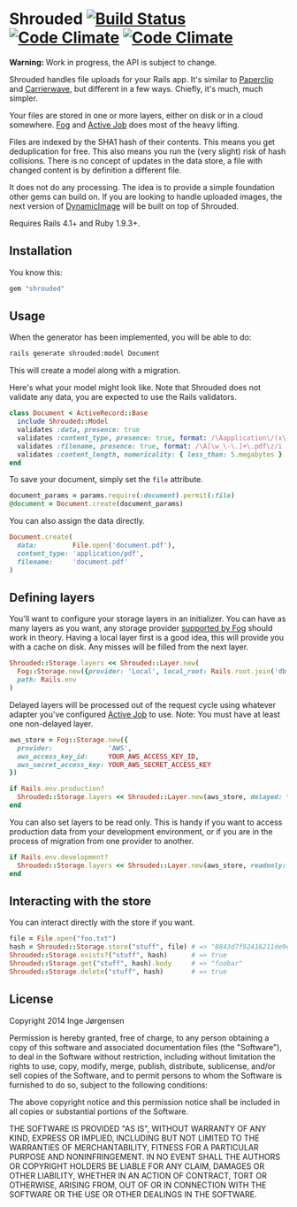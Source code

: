 # Shrouded [![Build Status](https://travis-ci.org/elektronaut/shrouded.png)](https://travis-ci.org/elektronaut/shrouded) [![Code Climate](https://codeclimate.com/github/elektronaut/shrouded.png)](https://codeclimate.com/github/elektronaut/shrouded) [![Code Climate](https://codeclimate.com/github/elektronaut/shrouded/coverage.png)](https://codeclimate.com/github/elektronaut/shrouded)

**Warning:** Work in progress, the API is subject to change.

Shrouded handles file uploads for your Rails app.
It's similar to [Paperclip](https://github.com/thoughtbot/paperclip)
and [Carrierwave](https://github.com/carrierwaveuploader/carrierwave),
but different in a few ways. Chiefly, it's much, much simpler.

Your files are stored in one or more layers, either on disk or in
a cloud somewhere. [Fog](http://fog.io) and
[Active Job](https://github.com/rails/activejob) does most of the
heavy lifting.

Files are indexed by the SHA1 hash of their contents. This means you get
deduplication for free. This also means you run the (very slight) risk of
hash collisions. There is no concept of updates in the data store,
a file with changed content is by definition a different file.

It does not do any processing. The idea is to provide a simple foundation
other gems can build on. If you are looking to handle uploaded images,
the next version of
[DynamicImage](https://github.com/elektronaut/dynamic_image)
will be built on top of Shrouded.

Requires Rails 4.1+ and Ruby 1.9.3+.

## Installation

You know this:

```ruby
gem "shrouded"
```

## Usage

When the generator has been implemented, you will be able to do:

```sh
rails generate shrouded:model Document
```

This will create a model along with a migration.

Here's what your model might look like. Note that Shrouded does
not validate any data, you are expected to use the Rails validators.

```ruby
class Document < ActiveRecord::Base
  include Shrouded::Model
  validates :data, presence: true
  validates :content_type, presence: true, format: /\Aapplication\/(x\-)?pdf\z/
  validates :filename, presence: true, format: /\A[\w_\-\.]+\.pdf\z/i
  validates :content_length, numericality: { less_than: 5.megabytes }
end
```

To save your document, simply set the `file` attribute.

```ruby
document_params = params.require(:document).permit(:file)
@document = Document.create(document_params)
```

You can also assign the data directly.

```ruby
Document.create(
  data:         File.open('document.pdf'),
  content_type: 'application/pdf',
  filename:     'document.pdf'
)
```

## Defining layers

You'll want to configure your storage layers in an initializer.
You can have as many layers as you want, any storage provider
[supported by Fog](http://fog.io/storage/) should work in theory.
Having a local layer first is a good idea, this will provide you
with a cache on disk. Any misses will be filled from the next layer.

```ruby
Shrouded::Storage.layers << Shrouded::Layer.new(
  Fog::Storage.new({provider: 'Local', local_root: Rails.root.join('db', 'binaries')}),
  path: Rails.env
)
```

Delayed layers will be processed out of the request cycle using
whatever adapter you've configured
[Active Job](https://github.com/rails/activejob) to use.
Note: You must have at least one non-delayed layer.

```ruby
aws_store = Fog::Storage.new({
  provider:              'AWS',
  aws_access_key_id:     YOUR_AWS_ACCESS_KEY_ID,
  aws_secret_access_key: YOUR_AWS_SECRET_ACCESS_KEY
})

if Rails.env.production?
  Shrouded::Storage.layers << Shrouded::Layer.new(aws_store, delayed: true)
end
```

You can also set layers to be read only. This is handy if you want to
access production data from your development environment, or if you
are in the process of migration from one provider to another.

```ruby
if Rails.env.development?
  Shrouded::Storage.layers << Shrouded::Layer.new(aws_store, readonly: true)
end
```

## Interacting with the store

You can interact directly with the store if you want.

```ruby
file = File.open("foo.txt")
hash = Shrouded::Storage.store("stuff", file) # => "8843d7f92416211de9ebb963ff4ce28125932878"
Shrouded::Storage.exists?("stuff", hash)      # => true
Shrouded::Storage.get("stuff", hash).body     # => "foobar"
Shrouded::Storage.delete("stuff", hash)       # => true
```

## License

Copyright 2014 Inge Jørgensen

Permission is hereby granted, free of charge, to any person obtaining
a copy of this software and associated documentation files (the
"Software"), to deal in the Software without restriction, including
without limitation the rights to use, copy, modify, merge, publish,
distribute, sublicense, and/or sell copies of the Software, and to
permit persons to whom the Software is furnished to do so, subject to
the following conditions:

The above copyright notice and this permission notice shall be
included in all copies or substantial portions of the Software.

THE SOFTWARE IS PROVIDED "AS IS", WITHOUT WARRANTY OF ANY KIND,
EXPRESS OR IMPLIED, INCLUDING BUT NOT LIMITED TO THE WARRANTIES OF
MERCHANTABILITY, FITNESS FOR A PARTICULAR PURPOSE AND
NONINFRINGEMENT. IN NO EVENT SHALL THE AUTHORS OR COPYRIGHT HOLDERS BE
LIABLE FOR ANY CLAIM, DAMAGES OR OTHER LIABILITY, WHETHER IN AN ACTION
OF CONTRACT, TORT OR OTHERWISE, ARISING FROM, OUT OF OR IN CONNECTION
WITH THE SOFTWARE OR THE USE OR OTHER DEALINGS IN THE SOFTWARE.